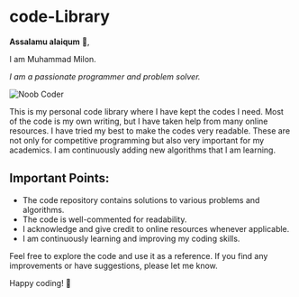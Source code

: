 # code-Library

**Assalamu alaiqum** 👋,

I am Muhammad Milon. 

*I am a passionate programmer and problem solver.* 

![Noob Coder](https://img.shields.io/badge/Noob%20Coder-%F0%9F%A7%A0-blue)

This is my personal code library where I have kept the codes I need. Most of the code is my own writing, but I have taken help from many online resources. I have tried my best to make the codes very readable. These are not only for competitive programming but also very important for my academics. I am continuously adding new algorithms that I am learning.

## Important Points:

- The code repository contains solutions to various problems and algorithms.
- The code is well-commented for readability.
- I acknowledge and give credit to online resources whenever applicable.
- I am continuously learning and improving my coding skills.

Feel free to explore the code and use it as a reference. If you find any improvements or have suggestions, please let me know.

Happy coding! 🚀

